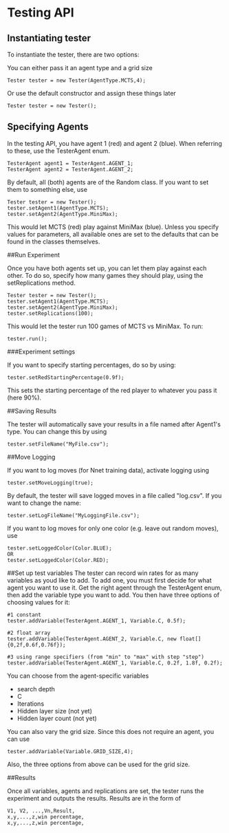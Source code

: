# Testing API

## Instantiating tester
To instantiate the tester, there are two options:

You can either pass it an agent type and a grid size


    Tester tester = new Tester(AgentType.MCTS,4);

Or use the default constructor and assign these things later

    Tester tester = new Tester();

## Specifying Agents

In the testing API, you have agent 1 (red) and agent 2 (blue). When referring to these, use the TesterAgent enum.

    TesterAgent agent1 = TesterAgent.AGENT_1;
    TesterAgent agent2 = TesterAgent.AGENT_2;

By default, all (both) agents are of the Random class. If you want to set them to something else, use

    Tester tester = new Tester();
    tester.setAgent1(AgentType.MCTS);
    tester.setAgent2(AgentType.MiniMax);

This would let MCTS (red) play against MiniMax (blue). Unless you specify values for parameters, all available ones are set to the defaults that can be found in the classes themselves.

##Run Experiment

Once you have both agents set up, you can let them play against each other. To do so, specify how many games they should play, using the setReplications method.

    Tester tester = new Tester();
    tester.setAgent1(AgentType.MCTS);
    tester.setAgent2(AgentType.MiniMax);
    tester.setReplications(100);

This would let the tester run 100 games of MCTS vs MiniMax. To run:

    tester.run();

###Experiment settings

If you want to specify starting percentages, do so by using:

    tester.setRedStartingPercentage(0.9f);

This sets the starting percentage of the red player to whatever you pass it (here 90%).

##Saving Results

The tester will automatically save your results in a file named after Agent1's type.
You can change this by using

    tester.setFileName("MyFile.csv");

##Move Logging

If you want to log moves (for Nnet training data), activate logging using

    tester.setMoveLogging(true);

By default, the tester will save logged moves in a file called
"log.csv". If you want to change the name:

    tester.setLogFileName("MyLoggingFile.csv");

If you want to log moves for only one color (e.g. leave out random moves),
use

    tester.setLoggedColor(Color.BLUE);
    OR
    tester.setLoggedColor(Color.RED);

##Set up test variables
The tester can record win rates for as many variables as youd like to add.
To add one, you must first decide for what agent you want to use it. 
Get the right agent through the TesterAgent enum, then add the variable type you want to add.
You then have three options of choosing values for it:

    #1 constant
    tester.addVariable(TesterAgent.AGENT_1, Variable.C, 0.5f);
    
    #2 float array
    tester.addVariable(TesterAgent.AGENT_2, Variable.C, new float[]{0,2f,0.6f,0.76f});
    
    #3 using range specifiers (from "min" to "max" with step "step")
    tester.addVariable(TesterAgent.AGENT_1, Variable.C, 0.2f, 1.8f, 0.2f);

You can choose from the agent-specific variables
- search depth
- C
- Iterations
- Hidden layer size (not yet)
- Hidden layer count (not yet)

You can also vary the grid size. Since this does not require an agent, you can use

    tester.addVariable(Variable.GRID_SIZE,4);

Also, the three options from above can be used for the grid size.

##Results

Once all variables, agents and replications are set, the tester runs the experiment and outputs the results.
Results are in the form of

    V1, V2, ...,Vn,Result,
    x,y,...,z,win percentage,
    x,y,...,z,win percentage,

